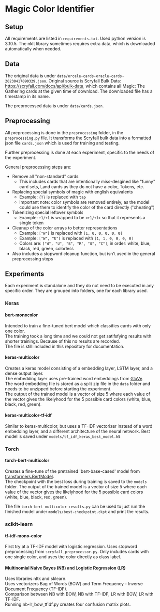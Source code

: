 # Magic Color Identifier

## Setup

All requirements are listed in `requirements.txt`. Used python version is 3.10.5.
The nklt library sometimes requires extra data, which is downloaded automatically when needed.

## Data
The original data is under `data/orcale-cards-oracle-cards-20230417090329.json`.
Original source is Scryfall Bulk Data: https://scryfall.com/docs/api/bulk-data, which contains all Magic: The Gathering cards
at the given time of download. The downloaded file has a timestamp in its name.

The preprocessed data is under `data/cards.json`.

## Preprocessing

All preprocessing is done in the `preprocessing` folder, in the `preprocessing.py` file.
It transforms the Scryfall bulk data into a formatted json file `cards.json` which is used for training and testing.

Further preprocessing is done at each experiment, specific to the needs of the experiment.

General preprocessing steps are:
- Remove all "non-standard" cards
  - This includes cards that are intentionally miss-desgined like "funny" card sets, Land cards as they do not have a color, Tokens, etc.
- Replacing special symbols of magic with english equivalents
  - Example: `{T}` is replaced with `tap`
  - Important note: color symbols are removed entirely, as the model could use them to identify the color of the card directly ("cheating")
- Tokenizing special leftover symbols
  - Example: `+1/+1` is wrapped to be `<+1/+1>` so that it represents a single token
- Cleanup of the color arrays to better representations
  - Example: `["W"]` is replaced with `[1, 0, 0, 0, 0, 0]`
  - Example: `["W", "U"]` is replaced with `[1, 1, 0, 0, 0, 0]`
  - Colors are: `["W", "U", "B", "R", "G", "C"]`, in order: white, blue, black, red, green, colorless
- Also includes a stopword cleanup function, but isn't used in the general preprocessing steps

## Experiments
Each experiment is standalone and they do not need to be executed in any specific order.
They are grouped into folders, one for each library used.

### Keras

#### bert-monocolor
Intended to train a fine-tuned bert model which classifies cards with only one color.  
The training took a long time and we could not get satifsfying results with shorter trainings. Because of this no results are recorded.  
The file is still included in this repository for documentation.

#### keras-multicolor
Creates a keras model consisting of a embedding layer, LSTM layer, and a dense output layer.  
The embedding layer uses pre-trained word embeddings from [GloVe](https://nlp.stanford.edu/projects/glove/).  
The word embedding file is stored as a split zip file in the `data` folder and needs to be unzipped before starting the experiment.  
The output of the trained model is a vector of size 5 where each value of the vector gives the likelyhood for the 5 possible card colors (white, blue, black, red, green).

#### keras-multicolor-tf-idf
Similar to keras-multicolor, but uses a TF-IDF vectorizer instead of a word embedding layer, and a different 
architecture of the neural network.
Best model is saved under `models/tf_idf_keras_best_model.h5`

### Torch

#### torch-bert-multicolor
Creates a fine-tune of the pretrained 'bert-base-cased' model from [transformers.BertModel](https://huggingface.co/transformers/v4.8.2/model_doc/bert.html?highlight=berttokenizer#bertmodel).  
The checkpoint with the best loss during training is saved to the `models` folder.
The output of the trained model is a vector of size 5 where each value of the vector gives the likelyhood for the 5 possible card colors (white, blue, black, red, green).

The file `torch-bert-multicolor-results.py` can be used to just run the finished model under `models/best-checkpoint.ckpt` and print the results.

### scikit-learn

#### tf-idf-mono-color
First try at a TF-IDF model with logistic regression. Uses stopword preprocessing from `scryfall_preprocessor.py`.
Only includes cards with one single color, and uses the color directly as class label.

#### Multinomial Naive Bayes (NB) and Logistic Regression (LR)
Uses libraries nltk and sklearn. \
Uses vectorizers Bag of Words (BOW) and Term Frequency - Inverse Document Frequency (TF-IDF). \
Comparison between NB with BOW, NB with TF-IDF, LR with BOW, LR with TF-IDF. \
Running nb-lr_bow_tfidf.py creates four confusion matrix plots.
